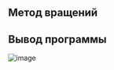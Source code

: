 ## Метод вращений

## Вывод программы
![image]([https://github.com/zhuzzzhha/numerical_methods/blob/main/lab_4/1.jpg])
